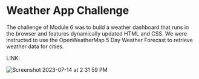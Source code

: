 # Weather App Challenge

The challenge of Module 6 was to build a weather dashboard that runs in the browser and features dynamically updated HTML and CSS. We were instructed to use the OpenWeatherMap 5 Day Weather Forecast to retrieve weather data for cities.

LINK:

![Screenshot 2023-07-14 at 2 31 59 PM](https://github.com/dancohen6/weather_app_challenge/assets/134304225/339eb0ed-174a-4fe1-af26-8683d555d25b)